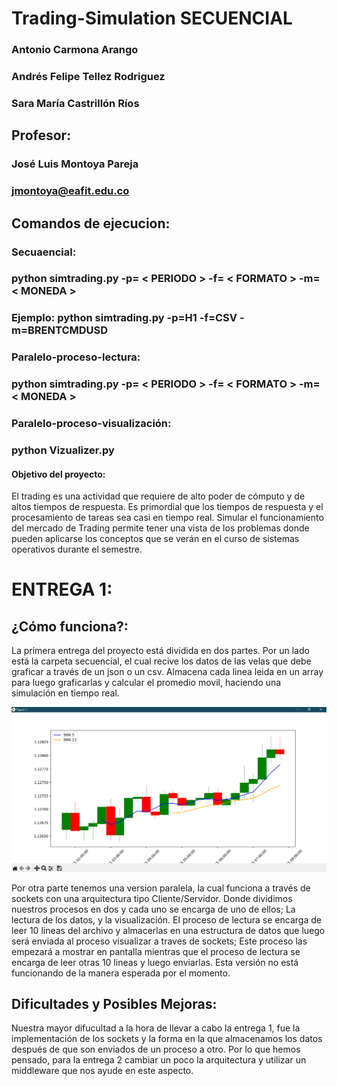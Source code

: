 # Trading-Simulation SECUENCIAL
### Antonio Carmona Arango
### Andrés Felipe Tellez Rodriguez
### Sara María Castrillón Ríos

## Profesor: 
### José Luis Montoya Pareja
### jmontoya@eafit.edu.co

## Comandos de ejecucion:
### Secuaencial: 
### python simtrading.py -p= < PERIODO > -f= < FORMATO > -m= < MONEDA >
### Ejemplo: python simtrading.py -p=H1 -f=CSV -m=BRENTCMDUSD
### Paralelo-proceso-lectura: 
### python simtrading.py -p= < PERIODO > -f= < FORMATO > -m= < MONEDA >
### Paralelo-proceso-visualización: 
### python Vizualizer.py 


#### Objetivo del proyecto:

El trading es una actividad que requiere de alto poder de cómputo y de altos 
tiempos de respuesta. Es primordial que los tiempos de respuesta y el 
procesamiento de tareas sea casi en tiempo real. Simular el funcionamiento del 
mercado de Trading permite tener una vista de los problemas donde pueden 
aplicarse los conceptos que se verán en el curso de sistemas operativos 
durante el semestre.

# ENTREGA 1:

## ¿Cómo funciona?:

La primera entrega del proyecto está dividida en dos partes. Por un lado está la carpeta secuencial, el cual recive los datos de las velas que debe graficar a través de un json o un csv. Almacena cada linea leida en un array para luego graficarlas y calcular el promedio movil, haciendo una simulación en tiempo real.

![Alt text](Entrega%201/Secuencial/Secuencial.png)

Por otra parte tenemos una version paralela, la cual funciona a través de sockets con una arquitectura tipo Cliente/Servidor. Donde dividimos nuestros procesos en dos y cada uno se encarga de uno de ellos; La lectura de los datos, y la visualización. El proceso de lectura se encarga de leer 10 lineas del archivo y  almacerlas en una estructura de datos que luego será enviada al proceso visualizar a traves de sockets; Este proceso las empezará a mostrar en pantalla mientras que el proceso de lectura se encarga de leer otras 10 lineas y luego enviarlas. Esta versión no está funcionando de la manera esperada por el momento.


## Dificultades y Posibles Mejoras:

Nuestra mayor difucultad a la hora de llevar a cabo la entrega 1, fue la implementación de los sockets y la forma en la que almacenamos los datos después de que son enviados de un proceso a otro. Por lo que hemos pensado, para la entrega 2 cambiar un poco la arquitectura y utilizar un middleware que nos ayude en este aspecto.
